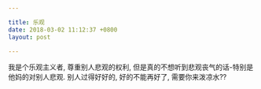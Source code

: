 ```yaml
---

title: 乐观
date: 2018-03-02 11:12:37 +0800
layout: post

---
```


我是个乐观主义者, 尊重别人悲观的权利, 但是真的不想听到悲观丧气的话-特别是他妈的对别人悲观. 别人过得好好的, 好的不能再好了, 需要你来泼凉水??
